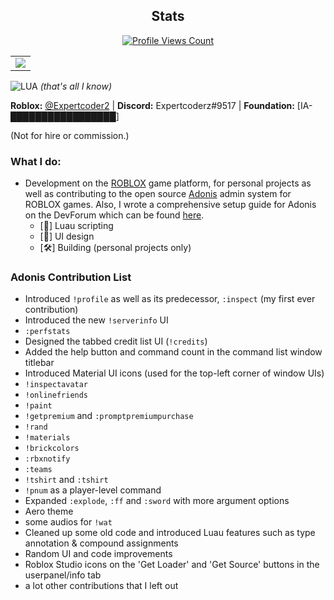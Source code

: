 <h2 align="center">Stats</h2>
<a href="https://github.com/Expertcoderz">
  <p align="center">
    <img src="https://komarev.com/ghpvc/?username=Expertcoderz" alt="Profile Views Count">
  </p>
</a>

<p align="center">
<table>
  <tr>
    <td align="center" style="padding=0;width=100%;">
      <img src="https://github-readme-stats.vercel.app/api/?username=Expertcoderz&title_color=00fff2&text_color=00fff2&show_icons=true&bg_color=00000000&hide_border=true&icon_color=00fff2&hide_title=false&count_private=true&hide=stars" />
    </td>
  </tr>
</table>
</p>

![LUA](https://img.shields.io/badge/Luau-2C2D72?style=for-the-badge&logo=lua&logoColor=white) _(that's all I know)_

**Roblox:** [@Expertcoder2](https://www.roblox.com/users/644946329/profile) | **Discord:** Expertcoderz#9517 | **Foundation:** [IA-[█████████████████](http://scpfoundation.org/)]

(Not for hire or commission.)

### What I do:
- Development on the [ROBLOX](https://www.roblox.com) game platform, for personal projects as well as contributing to the open source [Adonis](https://github.com/Sceleratis/Adonis) admin system for ROBLOX games. Also, I wrote a comprehensive setup guide for Adonis on the DevForum which can be found [here](https://devforum.roblox.com/t/1535122).
  - [📜] Luau scripting
  - [📱] UI design
  - [🛠️] Building (personal projects only)

### Adonis Contribution List
- Introduced ``!profile`` as well as its predecessor, ``:inspect`` (my first ever contribution)
- Introduced the new ``!serverinfo`` UI
- ``:perfstats``
- Designed the tabbed credit list UI (``!credits``)
- Added the help button and command count in the command list window titlebar
- Introduced Material UI icons (used for the top-left corner of window UIs)
- ``!inspectavatar``
- ``!onlinefriends``
- ``!paint``
- ``!getpremium`` and ``:promptpremiumpurchase``
- ``!rand``
- ``!materials``
- ``!brickcolors``
- ``:rbxnotify``
- ``:teams``
- ``!tshirt`` and ``:tshirt``
- ``!pnum`` as a player-level command
- Expanded ``:explode``, ``:ff`` and ``:sword`` with more argument options
- Aero theme
- some audios for ``!wat``
- Cleaned up some old code and introduced Luau features such as type annotation & compound assignments
- Random UI and code improvements
- Roblox Studio icons on the 'Get Loader' and 'Get Source' buttons in the userpanel/info tab
- a lot other contributions that I left out
